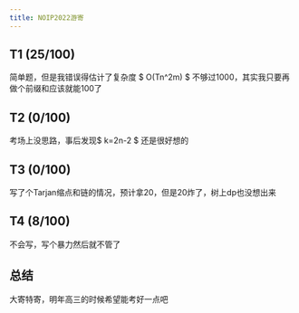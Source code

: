```yaml
---
title: NOIP2022游寄
---
```


## T1 (25/100)
简单题，但是我错误得估计了复杂度 $ O(Tn^2m) $ 不够过1000，其实我只要再做个前缀和应该就能100了

## T2 (0/100)
考场上没思路，事后发现$ k=2n-2 $ 还是很好想的

## T3 (0/100)
写了个Tarjan缩点和链的情况，预计拿20，但是20炸了，树上dp也没想出来

## T4 (8/100)
不会写，写个暴力然后就不管了

## 总结

大寄特寄，明年高三的时候希望能考好一点吧
